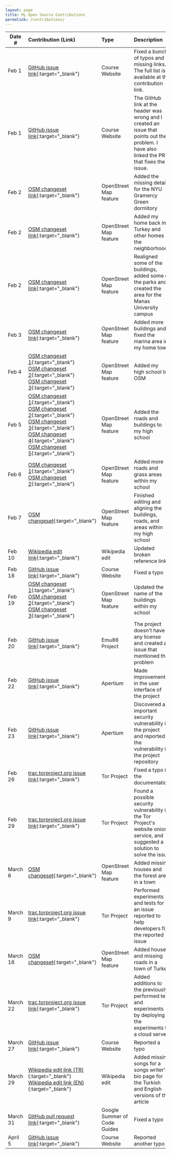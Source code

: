 ```yaml
---
layout: page
title: My Open Source Contributions
permalink: /contributions/
---
```


<!--
Type of the contribution should be "Wikipedia edit", "OpenStreet Map feature", "Documentation", "Course website", "Blog",
"Browse Add-on", etc.

The description should include a brief summary of what you did.

Replace the first row with your own contribution.

-->





| Date #  | Contribution (Link)                                                                       | Type              | Description                                                                                         |
|---------|:------------------------------------------------------------------------------------------|:------------------|:----------------------------------------------------------------------------------------------------|
| Feb 1   | [GitHub issue link](https://github.com/joannakl/ossd_s20/issues/8){:target="_blank"}      | Course Website    |   Fixed a bunch of typos and missing links. The full list is available at the contribution link.    |
| Feb 1   | [GitHub issue link](https://github.com/joannakl/ossd_s20/issues/10){:target="_blank"}     | Course Website    |   The GitHub link at the header was wrong and I created an issue that points out the problem. I have also linked the PR that fixes the issue.    |
| Feb 2   | [OSM changeset link](https://www.openstreetmap.org/changeset/80446062){:target="_blank"}            | OpenStreet Map feature | Added the missing details for the NYU Gramercy Green dormitory |
| Feb 2   | [OSM changeset link](https://www.openstreetmap.org/changeset/80446794){:target="_blank"}            | OpenStreet Map feature | Added my home back in Turkey and other homes in the neighborhood |
| Feb 2   | [OSM changeset link](https://www.openstreetmap.org/changeset/80447169){:target="_blank"}            | OpenStreet Map feature | Realigned some of the buildings, added some of the parks and created the area for the Manas University campus |
| Feb 3   | [OSM changeset link](https://www.openstreetmap.org/changeset/80496095){:target="_blank"}            | OpenStreet Map feature | Added more buildings and fixed the marina area in my home town |
| Feb 4   | [OSM changeset 1](https://www.openstreetmap.org/changeset/80543507){:target="_blank"} <br> [OSM changeset 2](https://www.openstreetmap.org/changeset/80544486){:target="_blank"} <br> [OSM changeset 3](https://www.openstreetmap.org/changeset/80548644){:target="_blank"}        | OpenStreet Map feature | Added my high school to OSM |
| Feb 5   | [OSM changeset 1](https://www.openstreetmap.org/changeset/80605092){:target="_blank"} <br> [OSM changeset 2](https://www.openstreetmap.org/changeset/80605608){:target="_blank"} <br> [OSM changeset 3](https://www.openstreetmap.org/changeset/80606051){:target="_blank"} <br> [OSM changeset 4](https://www.openstreetmap.org/changeset/80606341){:target="_blank"} <br> [OSM changeset 5](https://www.openstreetmap.org/changeset/80606837){:target="_blank"}| OpenStreet Map feature | Added the roads and buildings to my high school |
| Feb 6   | [OSM changeset 1](https://www.openstreetmap.org/changeset/80657674){:target="_blank"} <br> [OSM changeset 2](https://www.openstreetmap.org/changeset/80658025){:target="_blank"} | OpenStreet Map feature | Added more roads and grass areas within my school |
| Feb 7   | [OSM changeset](https://www.openstreetmap.org/changeset/80710531){:target="_blank"} | OpenStreet Map feature | Finished editing and aligning the buildings, roads, and areas within my high school |
| Feb 10   | [Wikipedia edit link](https://en.wikipedia.org/w/index.php?title=Lalibela&oldid=940042590){:target="_blank"} | Wikipedia edit |  Updated broken reference link |
| Feb 18   | [GitHub issue link](https://github.com/joannakl/ossd_s20/issues/14){:target="_blank"} | Course Website |  Fixed a typo |
| Feb 19   | [OSM changeset 1](https://www.openstreetmap.org/changeset/81244337){:target="_blank"} <br> [OSM changeset 2](https://www.openstreetmap.org/changeset/81245051){:target="_blank"} <br> [OSM changeset 3](https://www.openstreetmap.org/changeset/81245319){:target="_blank"}| OpenStreet Map feature | Updated the name of the buildings within my school |
| Feb 20   | [GitHub issue link](https://github.com/gcallah/Emu86/issues/27){:target="_blank"} | Emu86 Project |  The project doesn't have any license and created an issue that mentioned this problem |
| Feb 22   | [GitHub issue link](https://github.com/apertium/apertium-html-tools/issues/362){:target="_blank"} | Apertium |  Made improvements in the user interface of the project|
| Feb 23   | [GitHub issue link](https://github.com/apertium/apertium-html-tools/issues/363){:target="_blank"} | Apertium |  Discovered an important security vulnerability in the project and reported the vulnerability in the project repository|
| Feb 26   | [trac.torproject.org issue link](https://trac.torproject.org/projects/tor/ticket/33470){:target="_blank"} | Tor Project |  Fixed a typo in the documentation |
| Feb 29   | [trac.torproject.org issue link](https://trac.torproject.org/projects/tor/ticket/33490){:target="_blank"} | Tor Project |  Found a possible security vulnerability in the Tor Project's website onion service, and suggested a solution to solve the issue|
| March 6   | [OSM changeset](https://www.openstreetmap.org/changeset/81888212){:target="_blank"} | OpenStreet Map feature | Added missing houses and the forest area in a town  |
| March 9   | [trac.torproject.org issue link](https://trac.torproject.org/projects/tor/ticket/33010#comment:14){:target="_blank"} | Tor Project |  Performed experiments and tests for an issue reported to help developers fix the reported issue |
| March 16   | [OSM changeset](https://www.openstreetmap.org/changeset/82278240){:target="_blank"} | OpenStreet Map feature | Added houses and missing roads in a town of Turkey |
| March 22   | [trac.torproject.org issue link](https://trac.torproject.org/projects/tor/ticket/33010#comment:16){:target="_blank"} | Tor Project |  Added additions to the previously performed test and experiments by deploying the experiments to a cloud server |
| March 27   | [GitHub issue link](https://github.com/joannakl/ossd_s20/issues/22){:target="_blank"} | Course Website |  Reported a typo |
| March 29   | [Wikipedia edit link (TR)](https://tr.wikipedia.org/w/index.php?title=Fikret_%C5%9Eene%C5%9F&oldid=21901167){:target="_blank"} <br> [Wikipedia edit link (EN)](https://en.wikipedia.org/w/index.php?title=Fikret_%C5%9Eene%C5%9F&oldid=948083065){:target="_blank"}| Wikipedia edit |  Added missing songs for a songs writer's bio page for the Turkish and English versions of the article|
| March 31   | [GitHub pull request link](https://github.com/google/gsocguides/pull/49){:target="_blank"} | Google Summer of Code Guides |  Fixed a typo |
| April 5   | [GitHub issue link](https://github.com/joannakl/ossd_s20/issues/25){:target="_blank"} | Course Website |  Reported another typo |
